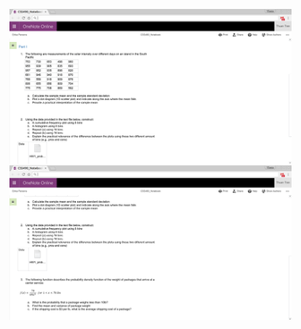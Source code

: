 ![ScreenShot](https://github.com/RilThunder/CSS-490/blob/master/HW1/HW1%20Part%201.png)
![ScreenShot](https://github.com/RilThunder/CSS-490/blob/master/HW1/HW1%20Part%202.png)
